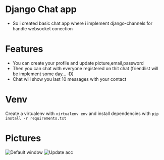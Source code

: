 # Django Chat app
- So i created basic chat app where i implement django-channels for handle websocket conection

# Features

-  You can create your profile and update picture,email,password
-  Then you can chat with everyone registered on thit chat (friendlist will be implement some day... :D)
-  Chat will show you last 10 messages with your contact

# Venv

Create a virtualenv with `virtualenv env` and install dependencies with `pip install -r requirements.txt`

# Pictures

![Default window](https://i.ibb.co/qBf5vgM/Sni-mek-obrazovky-2021-07-21-v-19-29-03.png)
![Update acc](https://i.ibb.co/GWNW73t/Sni-mek-obrazovky-2021-07-21-v-19-29-25.png)
